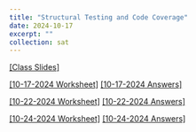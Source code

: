```yaml
---
title: "Structural Testing and Code Coverage"
date: 2024-10-17
excerpt: ""
collection: sat
---
```


[[Class Slides]](https://docs.google.com/presentation/d/1BmnjwWYrJqCSfv_ta2d5uGzmdZkiYKy1gMaTLOoYQxk/edit#slide=id.g30c2581dd61_0_21)


[[10-17-2024 Worksheet]](/sat/files/10_17.pdf) [[10-17-2024 Answers]](/sat/files/10_17_ans.pdf)

[[10-22-2024 Worksheet]](/sat/files/10_22.pdf) [[10-22-2024 Answers]](/sat/files/10_22_ans.pdf)

[[10-24-2024 Worksheet]](/sat/files/10_24.pdf) [[10-24-2024 Answers]](/sat/files/10_24_ans.pdf)
